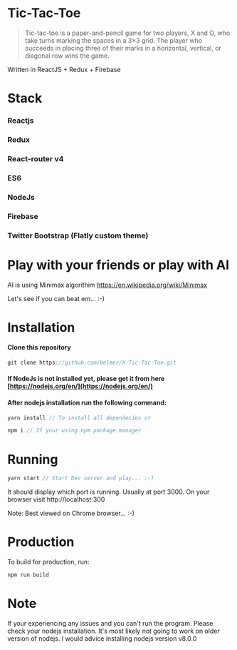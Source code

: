 # Tic-Tac-Toe

>Tic-tac-toe is a paper-and-pencil game for two players, X and O, who take turns marking the spaces in a 3×3 grid. The player who succeeds in placing three of their marks in a horizontal, vertical, or diagonal row wins the game. 

Written in ReactJS + Redux + Firebase

# Stack
### Reactjs
### Redux
### React-router v4
### ES6
### NodeJs
### Firebase
### Twitter Bootstrap (Flatly custom theme)


# Play with your friends or play with AI
AI is using Minimax algorithim https://en.wikipedia.org/wiki/Minimax

Let's see if you can beat em... :-)

# Installation
#### Clone this repository

```javascript
git clone https://github.com/belmer/X-Tic-Tac-Toe.git
```

#### If NodeJs is not installed yet, please get it from here [https://nodejs.org/en/](https://nodejs.org/en/)

#### After nodejs installation run the following command:

```javascript
yarn install // To install all dependecies or
```

```javascript
npm i // If your using npm package manager
```

# Running

```javascript
yarn start // Start Dev server and play... :-)
```

It should display which port is running. Usually at port 3000. On your browser visit http://localhost:300

Note: Best viewed on Chrome browser... :-)

# Production
To build for production, run:

```javascript
npm run build
```

# Note
If your experiencing any issues and you can't run the program. Please check your nodejs installation. It's most likely not going to work on older version of nodejs. I would advice installing nodejs version v8.0.0